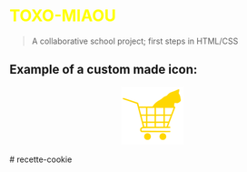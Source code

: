 # <span style="color:yellow">TOXO-MIAOU</span>

> A collaborative school project; first steps in HTML/CSS



## Example of a custom made icon: 

<p align="center">
<img src="./assets/images/shopping%20icons/caddie.svg" alt="Cat Shopping Cart"/>
</p>
# recette-cookie
